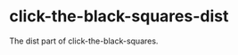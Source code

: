 click-the-black-squares-dist
============================

The dist part of click-the-black-squares.


